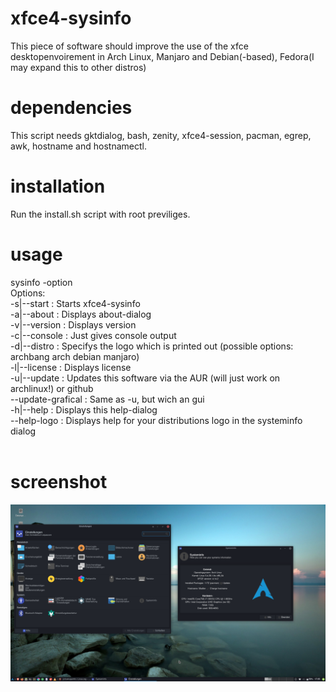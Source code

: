 # xfce4-sysinfo

This piece of software should improve the use of the xfce desktopenvoirement in Arch Linux, Manjaro and Debian(-based), Fedora(I may expand this to other distros)

# dependencies

This script needs gktdialog, bash, zenity, xfce4-session, pacman, egrep, awk, hostname and hostnamectl.


# installation

Run the install.sh script with root previliges.

# usage

sysinfo -option <br>
Options:<br>
      -s|--start        : Starts xfce4-sysinfo<br>
      -a|--about        : Displays about-dialog<br>
      -v|--version      : Displays version<br>
      -c|--console      : Just gives console output<br>
      -d|--distro       : Specifys the logo which is printed out (possible options: archbang arch debian manjaro)<br>
      -l|--license      : Displays license<br>
      -u|--update       : Updates this software via the AUR (will just work on archlinux!) or github<br>
      --update-grafical : Same as -u, but wich an gui<br>
      -h|--help         : Displays this help-dialog<br>
      --help-logo       : Displays help for your distributions logo in the systeminfo dialog<br>
<br>

 # screenshot

<img src=https://github.com/lxgr-linux/xfce4-sysinfo/blob/master/xfce4-sysinfo.png>
